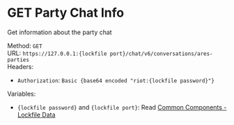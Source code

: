 # GET Party Chat Info

Get information about the party chat  


Method: `GET`  
URL: `https://127.0.0.1:{lockfile port}/chat/v6/conversations/ares-parties`  
Headers:
 - `Authorization`: `Basic {base64 encoded "riot:{lockfile password}"}`

Variables:
 - `{lockfile password}` and `{lockfile port}`: Read [Common Components - Lockfile Data](../common-components.md#lockfile-data)

